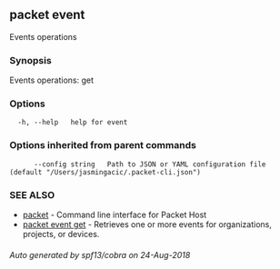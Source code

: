 ## packet event

Events operations

### Synopsis

Events operations: get

### Options

```
  -h, --help   help for event
```

### Options inherited from parent commands

```
      --config string   Path to JSON or YAML configuration file (default "/Users/jasmingacic/.packet-cli.json")
```

### SEE ALSO

* [packet](packet.md)	 - Command line interface for Packet Host
* [packet event get](packet_event_get.md)	 - Retrieves one or more events for organizations, projects, or devices.

###### Auto generated by spf13/cobra on 24-Aug-2018
